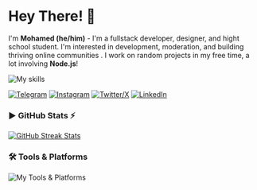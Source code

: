 # Hey There! 👋

I'm **Mohamed (he/him)** - I'm a fullstack developer, designer, and hight school student. I'm interested in development, moderation, and building thriving online communities . I work on random projects in my free time, a lot involving **Node.js**!

![My skills](https://skillicons.dev/icons?i=flutter,ts,express,nestjs,nextjs,angular,tailwind)

[![Telegram](https://img.shields.io/badge/Telegram-2CA5E0?style=for-the-badge&logo=telegram&logoColor=white)](https://t.me/m7md_ihab) [![Instagram](https://img.shields.io/badge/Instagram-E4405F?style=for-the-badge&logo=instagram&logoColor=white)](https://www.instagram.com/m7md_ihab1) [![Twitter/X](https://img.shields.io/badge/Twitter/X-000000?style=for-the-badge&logo=x&logoColor=white)](https://x.com/moehabsas) [![LinkedIn](https://img.shields.io/badge/LinkedIn-0A66C2?style=for-the-badge&logo=linkedin&logoColor=white)](https://www.linkedin.com/in/moehabsas)

### ▶ GitHub Stats ⚡

[![GitHub Streak Stats](https://github-readme-streak-stats.herokuapp.com/?user=moesas&theme=tokyonight)](https://github-readme-streak-stats.herokuapp.com/?user=moehabsas&theme=tokyonight)

### 🛠️ Tools & Platforms

![My Tools & Platforms](https://skillicons.dev/icons?i=docker,prisma,git,figma,gitlab,github,vscode,postgresql)
